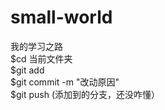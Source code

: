 # small-world
我的学习之路  
$cd 当前文件夹  
$git add <filename>  
$git commit -m "改动原因"  
$git push <origin master>(添加到的分支，还没咋懂）  

